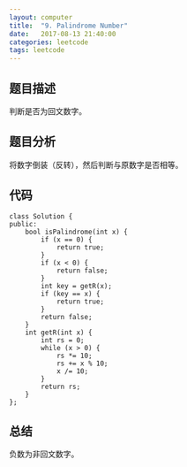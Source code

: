 ```yaml
---
layout:	computer
title:	"9. Palindrome Number"
date:	2017-08-13 21:40:00
categories: leetcode
tags: leetcode
---
```


## 题目描述
判断是否为回文数字。

## 题目分析
将数字倒装（反转），然后判断与原数字是否相等。

## 代码
```
class Solution {
public:
    bool isPalindrome(int x) {
        if (x == 0) {
            return true;
        }
        if (x < 0) {
            return false;
        }
        int key = getR(x);
        if (key == x) {
            return true;
        }
        return false;
    }
    int getR(int x) {
        int rs = 0;
        while (x > 0) {
            rs *= 10;
            rs += x % 10;
            x /= 10;
        }
        return rs;
    }
};
```

## 总结
负数为非回文数字。
